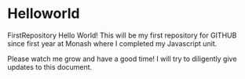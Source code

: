 # Helloworld
FirstRepository
Hello World!
This will be my first repository for GITHUB since first year at Monash where I completed my Javascript unit.

Please watch me grow and have a good time! I will try to diligently give updates to this document.

